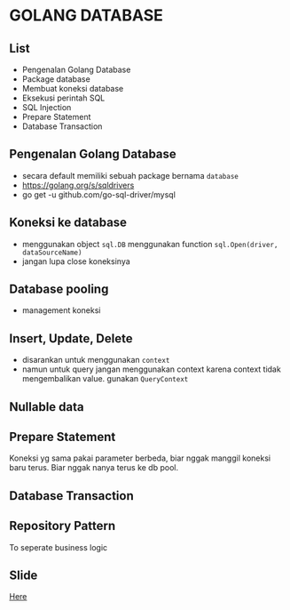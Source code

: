 # GOLANG DATABASE

## List
- Pengenalan Golang Database
- Package database
- Membuat koneksi database
- Eksekusi perintah SQL
- SQL Injection
- Prepare Statement
- Database Transaction

## Pengenalan Golang Database
- secara default memiliki sebuah package bernama `database`
- https://golang.org/s/sqldrivers
- go get -u github.com/go-sql-driver/mysql

## Koneksi ke database
- menggunakan object `sql.DB` menggunakan function `sql.Open(driver, dataSourceName)`
- jangan lupa close koneksinya

## Database pooling
- management koneksi

## Insert, Update, Delete
- disarankan untuk menggunakan `context`
- namun untuk query jangan menggunakan context karena context tidak mengembalikan value. gunakan `QueryContext`

## Nullable data

## Prepare Statement
Koneksi yg sama pakai parameter berbeda, biar nggak manggil koneksi baru terus. Biar nggak nanya terus ke db pool.

## Database Transaction
## Repository Pattern
To seperate business logic

## Slide
<a href="https://docs.google.com/presentation/d/15pvN3L3HTgA9aIMNkm03PzzIwlff0WDE6hOWWut9pg8/edit?usp=sharing" target="_blank">Here</a>